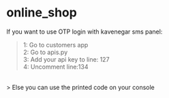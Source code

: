 # online_shop
If you want to use OTP login with kavenegar sms panel: 
> 1: Go to customers app 
> <br/>
> 2: Go to apis.py 
> <br/>
> 3: Add your api key to line: 127
> <br/>
> 4: Uncomment line:134
<br/>
> 
Else you can use the printed code on your console